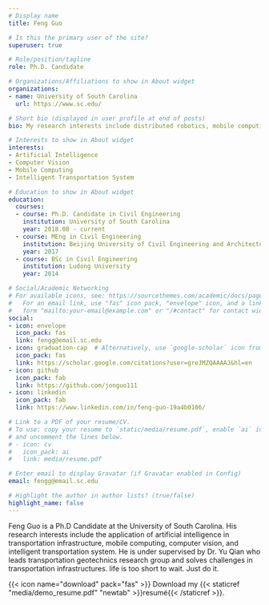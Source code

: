 ```yaml
---
# Display name
title: Feng Guo

# Is this the primary user of the site?
superuser: true

# Role/position/tagline
role: Ph.D. Candidate

# Organizations/Affiliations to show in About widget
organizations:
- name: University of South Carolina
  url: https://www.sc.edu/

# Short bio (displayed in user profile at end of posts)
bio: My research interests include distributed robotics, mobile computing and programmable matter.

# Interests to show in About widget
interests:
- Artificial Intelligence
- Computer Vision
- Mobile Computing
- Intelligent Transportation System

# Education to show in About widget
education:
  courses:
  - course: Ph.D. Candidate in Civil Engineering
    institution: University of South Carolina
    year: 2018.08 - current
  - course: MEng in Civil Engineering
    institution: Beijing University of Civil Engineering and Architecture 
    year: 2017
  - course: BSc in Civil Engineering
    institution: Ludong University 
    year: 2014

# Social/Academic Networking
# For available icons, see: https://sourcethemes.com/academic/docs/page-builder/#icons
#   For an email link, use "fas" icon pack, "envelope" icon, and a link in the
#   form "mailto:your-email@example.com" or "/#contact" for contact widget.
social:
- icon: envelope
  icon_pack: fas
  link: fengg@email.sc.edu 
- icon: graduation-cap  # Alternatively, use `google-scholar` icon from `ai` icon pack
  icon_pack: fas
  link: https://scholar.google.com/citations?user=greJMZQAAAAJ&hl=en
- icon: github
  icon_pack: fab
  link: https://github.com/jonguo111
- icon: linkedin
  icon_pack: fab
  link: https://www.linkedin.com/in/feng-guo-19a4b0106/

# Link to a PDF of your resume/CV.
# To use: copy your resume to `static/media/resume.pdf`, enable `ai` icons in `params.toml`, 
# and uncomment the lines below.
# - icon: cv
#   icon_pack: ai
#   link: media/resume.pdf

# Enter email to display Gravatar (if Gravatar enabled in Config)
email: fengg@email.sc.edu

# Highlight the author in author lists? (true/false)
highlight_name: false
---
```


Feng Guo is a Ph.D Candidate at the University of South Carolina. His research interests include the application of artificial intelligence in transportation infrastructure, mobile computing, computer vision, and intelligent transportation system. He is under supervised by Dr. Yu Qian who leads transportation geotechnics research group and solves  challenges in transportation infrastructures. life is too short to wait. Just do it. 

{{< icon name="download" pack="fas" >}} Download my {{< staticref "media/demo_resume.pdf" "newtab" >}}resumé{{< /staticref >}}.
